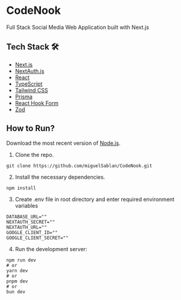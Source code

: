 # CodeNook 
Full Stack Social Media Web Application built with Next.js

## Tech Stack 🛠️
- [Next.js](https://nextjs.org/)
- [NextAuth.js](https://next-auth.js.org/)
- [React](https://react.dev/)
- [TypeScript](https://www.typescriptlang.org/)
- [Tailwind CSS](https://tailwindcss.com/)
- [Prisma](https://www.prisma.io/)
- [React Hook Form](https://react-hook-form.com/)
- [Zod](https://zod.dev/)

## How to Run?
Download the most recent version of [Node.js](https://nodejs.org/en/download/).

1. Clone the repo.
```
git clone https://github.com/miguelSablan/CodeNook.git
```

2. Install the necessary dependencies.
```
npm install
``` 

3. Create .env file in root directory and enter required environment variables
```
DATABASE_URL=""
NEXTAUTH_SECRET=""
NEXTAUTH_URL=""
GOOGLE_CLIENT_ID=""
GOOGLE_CLIENT_SECRET=""
```

4. Run the development server:
```
npm run dev
# or
yarn dev
# or
pnpm dev
# or
bun dev
```
